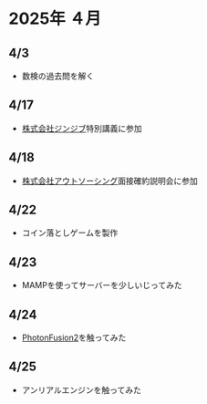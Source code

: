 # 2025年 ４月
## 4/3
- 数検の過去問を解く
## 4/17
- [株式会社ジンジブ](https://jinjib.co.jp/)特別講義に参加
## 4/18
- [株式会社アウトソーシング](https://www.outsourcing.co.jp/)面接確約説明会に参加
## 4/22
- コイン落としゲームを製作
## 4/23
- MAMPを使ってサーバーを少しいじってみた
## 4/24
- [PhotonFusion2](https://doc.photonengine.com/ja-jp/fusion/current/getting-started/sdk-download)を触ってみた
## 4/25
- アンリアルエンジンを触ってみた
  
